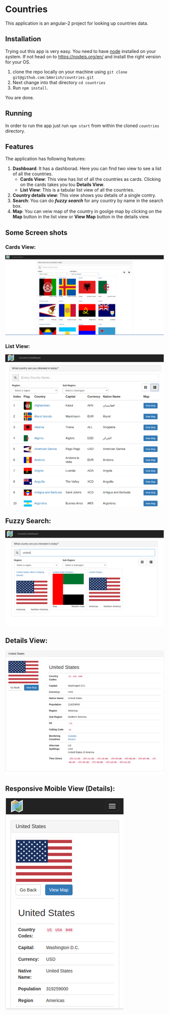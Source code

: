 # Countries

This application is an angular-2 project for looking up countries data.

## Installation

Trying out this app is very easy. You need to have [node](https://nodejs.org/en/) installed on your system. If not head on to https://nodejs.org/en/ and install the right version for your OS.

1. clone the repo locally on your machine using `git clone git@github.com:bAmrish/countries.git`
2. Next change into that directory `cd countries`
3. Run `npm install`.

You are done.

## Running

In order to run the app just run `npm start` from within the cloned `countries` directory.


## Features

The application has following features:

1. **Dashboard**: It has a dashborad. Here you can find two view to see a list of all the countries.
    + **Cards View**: This view has list of all the countries as cards. Clicking on the cards takes you tou **Details View**.
    + **List View**: This is a tabular list view of all the countries.  
2. **Country details view**: This view shows you details of a single contry.
3. **Search**: You can do ***fuzzy search*** for any country by name in the search box.
4. **Map**: You can veiw map of the country in goolge map by clicking on the **Map** button in the list view or **View Map** button in the details view.


## Some Screen shots

### Cards View:

![Countries Cards Dashboard](screenshots/countries-cards-view.png)

### List View:

![Countries List Dashboard](screenshots/countries-list-view.png)

## Fuzzy Search:

![Countries Details](screenshots/countries-search.png)

## Details View:

![Countries Details](screenshots/countries-details.png)

## Responsive Moible View (Details):

![Countries Responsive Moible View](screenshots/countries-details-mobile.png)




